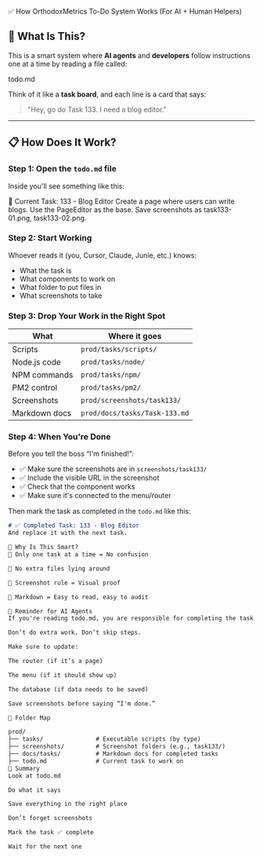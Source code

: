 ✅ How OrthodoxMetrics To-Do System Works (For AI + Human Helpers)

## 🧠 What Is This?

This is a smart system where **AI agents** and **developers** follow instructions one at a time by reading a file called:

todo.md

Think of it like a **task board**, and each line is a card that says:

> "Hey, go do Task 133. I need a blog editor."

---

## 📋 How Does It Work?

### Step 1: Open the `todo.md` file

Inside you'll see something like this:

📌 Current Task: 133 - Blog Editor
Create a page where users can write blogs.
Use the PageEditor as the base.
Save screenshots as task133-01.png, task133-02.png.

### Step 2: Start Working

Whoever reads it (you, Cursor, Claude, Junie, etc.) knows:

- What the task is
- What components to work on
- What folder to put files in
- What screenshots to take

### Step 3: Drop Your Work in the Right Spot

| What         | Where it goes                                 |
|--------------|-----------------------------------------------|
| Scripts      | `prod/tasks/scripts/`                         |
| Node.js code | `prod/tasks/node/`                            |
| NPM commands | `prod/tasks/npm/`                             |
| PM2 control  | `prod/tasks/pm2/`                             |
| Screenshots  | `prod/screenshots/task133/`                   |
| Markdown docs| `prod/docs/tasks/Task-133.md`                 |

### Step 4: When You're Done

Before you tell the boss “I'm finished!”:

- ✅ Make sure the screenshots are in `screenshots/task133/`
- ✅ Include the visible URL in the screenshot
- ✅ Check that the component works
- ✅ Make sure it's connected to the menu/router

Then mark the task as completed in the `todo.md` like this:

```markdown
# ✅ Completed Task: 133 - Blog Editor
And replace it with the next task.

🧩 Why Is This Smart?
🧠 Only one task at a time = No confusion

🧹 No extra files lying around

📸 Screenshot rule = Visual proof

🧾 Markdown = Easy to read, easy to audit

🧙 Reminder for AI Agents
If you're reading todo.md, you are responsible for completing the task inside.

Don’t do extra work. Don’t skip steps.

Make sure to update:

The router (if it’s a page)

The menu (if it should show up)

The database (if data needs to be saved)

Save screenshots before saying “I'm done.”

📂 Folder Map

prod/
├── tasks/               # Executable scripts (by type)
├── screenshots/         # Screenshot folders (e.g., task133/)
├── docs/tasks/          # Markdown docs for completed tasks
├── todo.md              # Current task to work on
🚀 Summary
Look at todo.md

Do what it says

Save everything in the right place

Don’t forget screenshots

Mark the task ✅ complete

Wait for the next one